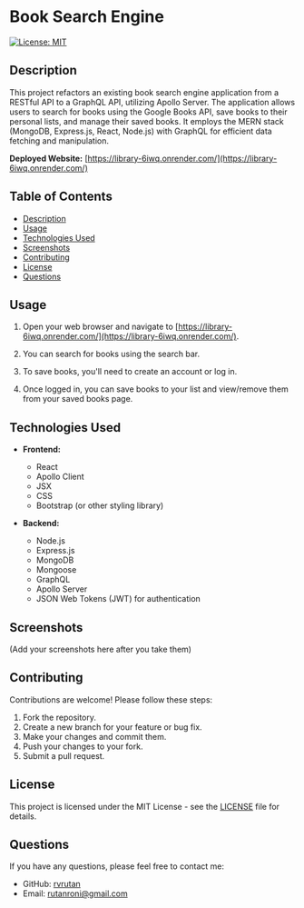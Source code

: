 # Book Search Engine

[![License: MIT](https://img.shields.io/badge/License-MIT-yellow.svg)](https://opensource.org/licenses/MIT)

## Description

This project refactors an existing book search engine application from a RESTful API to a GraphQL API, utilizing Apollo Server. The application allows users to search for books using the Google Books API, save books to their personal lists, and manage their saved books. It employs the MERN stack (MongoDB, Express.js, React, Node.js) with GraphQL for efficient data fetching and manipulation.

**Deployed Website:** [https://library-6iwq.onrender.com/](https://library-6iwq.onrender.com/)

## Table of Contents

- [Description](#description)
- [Usage](#usage)
- [Technologies Used](#technologies-used)
- [Screenshots](#screenshots)
- [Contributing](#contributing)
- [License](#license)
- [Questions](#questions)

## Usage

1.  Open your web browser and navigate to [https://library-6iwq.onrender.com/](https://library-6iwq.onrender.com/).

2.  You can search for books using the search bar.

3.  To save books, you'll need to create an account or log in.

4.  Once logged in, you can save books to your list and view/remove them from your saved books page.

## Technologies Used

-   **Frontend:**
    -   React
    -   Apollo Client
    -   JSX
    -   CSS
    -   Bootstrap (or other styling library)

-   **Backend:**
    -   Node.js
    -   Express.js
    -   MongoDB
    -   Mongoose
    -   GraphQL
    -   Apollo Server
    -   JSON Web Tokens (JWT) for authentication

## Screenshots

(Add your screenshots here after you take them)

## Contributing

Contributions are welcome! Please follow these steps:

1.  Fork the repository.
2.  Create a new branch for your feature or bug fix.
3.  Make your changes and commit them.
4.  Push your changes to your fork.
5.  Submit a pull request.

## License

This project is licensed under the MIT License - see the [LICENSE](LICENSE) file for details.

## Questions

If you have any questions, please feel free to contact me:

-   GitHub: [rvrutan](https://github.com/rvrutan)
-   Email: [rutanroni@gmail.com](rutanroni@gmail.com)